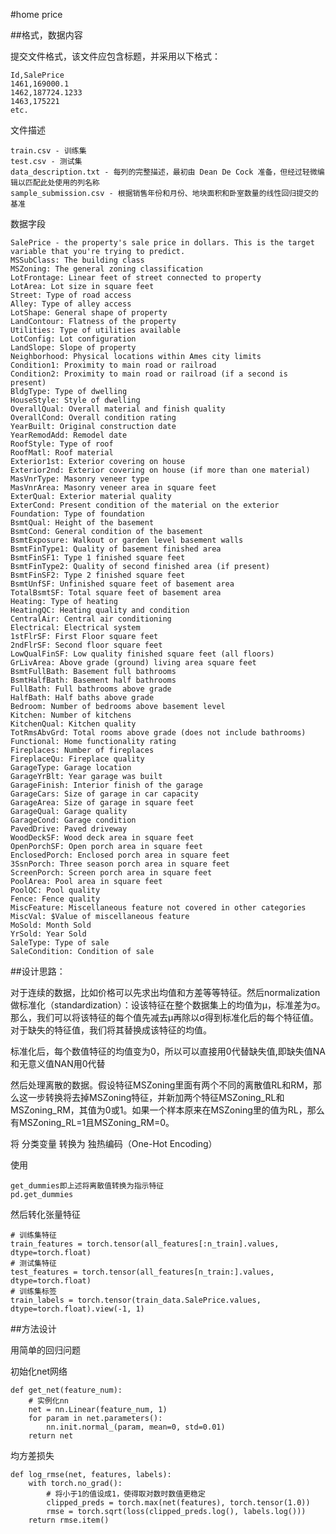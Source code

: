 #home price

##格式，数据内容

提交文件格式，该文件应包含标题，并采用以下格式：

	Id,SalePrice
	1461,169000.1
	1462,187724.1233
	1463,175221
	etc.

文件描述

	train.csv - 训练集
	test.csv - 测试集
	data_description.txt - 每列的完整描述，最初由 Dean De Cock 准备，但经过轻微编辑以匹配此处使用的列名称
	sample_submission.csv - 根据销售年份和月份、地块面积和卧室数量的线性回归提交的基准

数据字段

	SalePrice - the property's sale price in dollars. This is the target variable that you're trying to predict.
	MSSubClass: The building class
	MSZoning: The general zoning classification
	LotFrontage: Linear feet of street connected to property
	LotArea: Lot size in square feet
	Street: Type of road access
	Alley: Type of alley access
	LotShape: General shape of property
	LandContour: Flatness of the property
	Utilities: Type of utilities available
	LotConfig: Lot configuration
	LandSlope: Slope of property
	Neighborhood: Physical locations within Ames city limits
	Condition1: Proximity to main road or railroad
	Condition2: Proximity to main road or railroad (if a second is present)
	BldgType: Type of dwelling
	HouseStyle: Style of dwelling
	OverallQual: Overall material and finish quality
	OverallCond: Overall condition rating
	YearBuilt: Original construction date
	YearRemodAdd: Remodel date
	RoofStyle: Type of roof
	RoofMatl: Roof material
	Exterior1st: Exterior covering on house
	Exterior2nd: Exterior covering on house (if more than one material)
	MasVnrType: Masonry veneer type
	MasVnrArea: Masonry veneer area in square feet
	ExterQual: Exterior material quality
	ExterCond: Present condition of the material on the exterior
	Foundation: Type of foundation
	BsmtQual: Height of the basement
	BsmtCond: General condition of the basement
	BsmtExposure: Walkout or garden level basement walls
	BsmtFinType1: Quality of basement finished area
	BsmtFinSF1: Type 1 finished square feet
	BsmtFinType2: Quality of second finished area (if present)
	BsmtFinSF2: Type 2 finished square feet
	BsmtUnfSF: Unfinished square feet of basement area
	TotalBsmtSF: Total square feet of basement area
	Heating: Type of heating
	HeatingQC: Heating quality and condition
	CentralAir: Central air conditioning
	Electrical: Electrical system
	1stFlrSF: First Floor square feet
	2ndFlrSF: Second floor square feet
	LowQualFinSF: Low quality finished square feet (all floors)
	GrLivArea: Above grade (ground) living area square feet
	BsmtFullBath: Basement full bathrooms
	BsmtHalfBath: Basement half bathrooms
	FullBath: Full bathrooms above grade
	HalfBath: Half baths above grade
	Bedroom: Number of bedrooms above basement level
	Kitchen: Number of kitchens
	KitchenQual: Kitchen quality
	TotRmsAbvGrd: Total rooms above grade (does not include bathrooms)
	Functional: Home functionality rating
	Fireplaces: Number of fireplaces
	FireplaceQu: Fireplace quality
	GarageType: Garage location
	GarageYrBlt: Year garage was built
	GarageFinish: Interior finish of the garage
	GarageCars: Size of garage in car capacity
	GarageArea: Size of garage in square feet
	GarageQual: Garage quality
	GarageCond: Garage condition
	PavedDrive: Paved driveway
	WoodDeckSF: Wood deck area in square feet
	OpenPorchSF: Open porch area in square feet
	EnclosedPorch: Enclosed porch area in square feet
	3SsnPorch: Three season porch area in square feet
	ScreenPorch: Screen porch area in square feet
	PoolArea: Pool area in square feet
	PoolQC: Pool quality
	Fence: Fence quality
	MiscFeature: Miscellaneous feature not covered in other categories
	MiscVal: $Value of miscellaneous feature
	MoSold: Month Sold
	YrSold: Year Sold
	SaleType: Type of sale
	SaleCondition: Condition of sale

##设计思路：

对于连续的数据，比如价格可以先求出均值和方差等等特征。然后normalization做标准化（standardization）：设该特征在整个数据集上的均值为μ，标准差为σ。那么，我们可以将该特征的每个值先减去μ再除以σ得到标准化后的每个特征值。对于缺失的特征值，我们将其替换成该特征的均值。

标准化后，每个数值特征的均值变为0，所以可以直接用0代替缺失值,即缺失值NA和无意义值NAN用0代替

然后处理离散的数据。假设特征MSZoning里面有两个不同的离散值RL和RM，那么这一步转换将去掉MSZoning特征，并新加两个特征MSZoning_RL和MSZoning_RM，其值为0或1。如果一个样本原来在MSZoning里的值为RL，那么有MSZoning_RL=1且MSZoning_RM=0。

将 分类变量 转换为 独热编码（One-Hot Encoding）

使用
	
	get_dummies即上述将离散值转换为指示特征
	pd.get_dummies
	

然后转化张量特征

	# 训练集特征
	train_features = torch.tensor(all_features[:n_train].values, dtype=torch.float)
	# 测试集特征
	test_features = torch.tensor(all_features[n_train:].values, dtype=torch.float)
	# 训练集标签
	train_labels = torch.tensor(train_data.SalePrice.values, dtype=torch.float).view(-1, 1)

##方法设计

用简单的回归问题

初始化net网络

	def get_net(feature_num):
		# 实例化nn
	    net = nn.Linear(feature_num, 1)
	    for param in net.parameters():
	        nn.init.normal_(param, mean=0, std=0.01)
	    return net

均方差损失

	def log_rmse(net, features, labels):
	    with torch.no_grad():
	        # 将小于1的值设成1，使得取对数时数值更稳定
	        clipped_preds = torch.max(net(features), torch.tensor(1.0))
	        rmse = torch.sqrt(loss(clipped_preds.log(), labels.log()))
	    return rmse.item()

